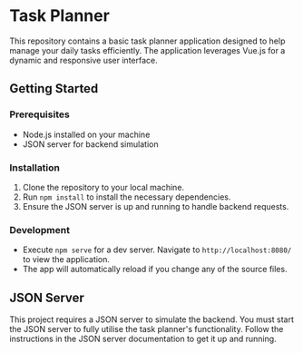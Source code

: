 # Task Planner

This repository contains a basic task planner application designed to help manage your daily tasks efficiently. The application leverages Vue.js for a dynamic and responsive user interface.

## Getting Started

### Prerequisites

-   Node.js installed on your machine
-   JSON server for backend simulation

### Installation

1.  Clone the repository to your local machine.
2.  Run `npm install` to install the necessary dependencies.
3.  Ensure the JSON server is up and running to handle backend requests.

### Development

-   Execute `npm serve` for a dev server. Navigate to `http://localhost:8080/` to view the application.
-   The app will automatically reload if you change any of the source files.

## JSON Server

This project requires a JSON server to simulate the backend. You must start the JSON server to fully utilise the task planner's functionality. Follow the instructions in the JSON server documentation to get it up and running.
